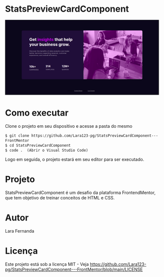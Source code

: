 # StatsPreviewCardComponent

![alt text](https://github.com/Lara123-pg/StatsPreviewCardComponent---FrontMentor/blob/main/images/image.png)

# Como executar

Clone o projeto em seu dispositivo e acesse a pasta do mesmo

```
$ git clone https://github.com/Lara123-pg/StatsPreviewCardComponent---FrontMentor
$ cd StatsPreviewCardComponent
$ code .  (Abrir o Visual Studio Code)
```

Logo em seguida, o projeto estará em seu editor para ser executado.

# Projeto

StatsPreviewCardComponent é um desafio da plataforma FrontendMentor, que tem objetivo de treinar conceitos de HTML e CSS.

# Autor

Lara Fernanda

# Licença

Este projeto está sob a licença MIT - Veja https://github.com/Lara123-pg/StatsPreviewCardComponent---FrontMentor/blob/main/LICENSE


